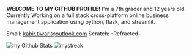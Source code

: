 
**WELCOME TO MY GITHUB PROFILE!**
I'm a 7th grader and 12 years old.
Currently Working on a full stack cross-platform online business management application using python, flask, and streamlit.

Email: kabir.tiwari@outlook.com
Scratch: -Refracted-




<img align="left" src="https://github-readme-stats.vercel.app/api?username=Proxypro2012&include_all_commits=true&count_private=true&show_icons=true&line_height=20&title_color=2B5BBD&icon_color=1124BB&text_color=A1A1A1&bg_color=0,000000,130F40" alt="my Github Stats"/>


<img align="left" src="https://github-readme-streak-stats.herokuapp.com/?user=Proxypro2012&theme=tokyonight" alt="mystreak"/>




